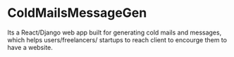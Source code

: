 # ColdMailsMessageGen
Its a React/Django web app built  for generating cold mails and messages, which helps users/freelancers/ startups to reach client to encourge them to have a website.
